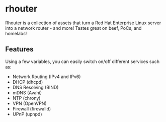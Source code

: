 # rhouter

Rhouter is a collection of assets that turn a Red Hat Enterprise Linux server into a network router - and more!  Tastes great on beef, PoCs, and homelabs!

## Features

Using a few variables, you can easily switch on/off different services such as:

- Network Routing (IPv4 and IPv6)
- DHCP (dhcpd)
- DNS Resolving (BIND)
- mDNS (Avahi)
- NTP (chrony)
- VPN (OpenVPN)
- Firewall (firewalld)
- UPnP (upnpd)
